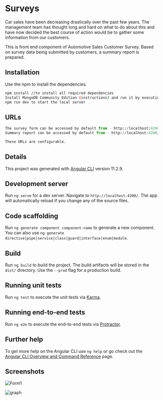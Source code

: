 # Surveys

Car sales have been decreasing drastically over the past few years. The management team has thought long and hard on what to do about this and have now decided the best course of
action would be to gather some information from our customers.

This is front end component of Automotive Sales Customer Survey. Based on survey data being submitted by customers, a summary report is prepared.

## Installation

Use the npm to install the dependencies. 

```bash
npm install //to install all required dependencies
Install MongoDB Community Edition (instructions) and run it by executing mongod
npm run dev to start the local server
```

## URLs

```python
The survey form can be accessed by default from - http://localhost:4200/
Summary report can be accessed by default from - http://localhost:4200/summary

These URLs are configurable.

```

## Details

This project was generated with [Angular CLI](https://github.com/angular/angular-cli) version 11.2.9.

## Development server

Run `ng serve` for a dev server. Navigate to `http://localhost:4200/`. The app will automatically reload if you change any of the source files.

## Code scaffolding

Run `ng generate component component-name` to generate a new component. You can also use `ng generate directive|pipe|service|class|guard|interface|enum|module`.

## Build

Run `ng build` to build the project. The build artifacts will be stored in the `dist/` directory. Use the `--prod` flag for a production build.

## Running unit tests

Run `ng test` to execute the unit tests via [Karma](https://karma-runner.github.io).

## Running end-to-end tests

Run `ng e2e` to execute the end-to-end tests via [Protractor](http://www.protractortest.org/).

## Further help

To get more help on the Angular CLI use `ng help` or go check out the [Angular CLI Overview and Command Reference](https://angular.io/cli) page.

## Screenshots

![Form1](https://user-images.githubusercontent.com/45271979/115991920-8195b580-a5e8-11eb-8151-2379d3b66d3a.JPG)


![graph](https://user-images.githubusercontent.com/45271979/115145793-0163d300-a071-11eb-8245-24688f7eb0ee.JPG)

